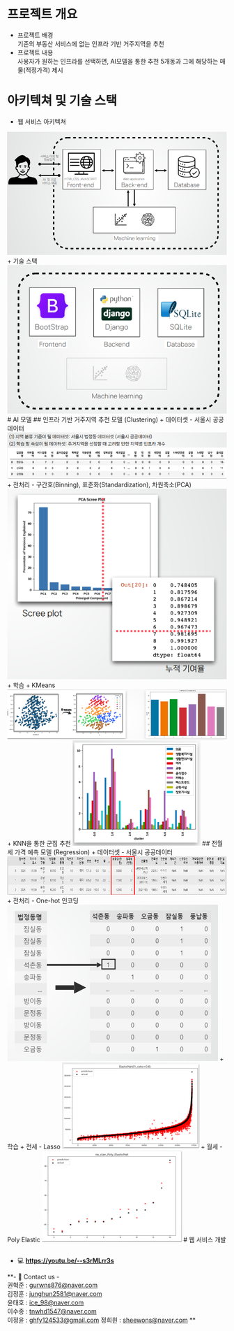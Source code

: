 # 프로젝트 개요
  + 프로젝트 배경  
  기존의 부동산 서비스에 없는 인프라 기반 거주지역을 추천  
  + 프로젝트 내용  
  사용자가 원하는 인프라를 선택하면, AI모델을 통한 추천 5개동과 그에 해당하는 매물(적정가격) 제시  
# 아키텍쳐 및 기술 스택
  + 웹 서비스 아키텍쳐  
  <img src = "src/1.PNG">
  + 기술 스택  
  <img src = "src/2.PNG">
# AI 모델
## 인프라 기반 거주지역 추천 모델 (Clustering)  
  + 데이터셋 - 서울시 공공데이터  
  <img src = "src/5.PNG">
    + 전처리 - 구간호(Binning), 표준화(Standardization), 차원축소(PCA)  
    <img src = "src/6.PNG">
  + 학습
      + KMeans
      <img src = "src/7.PNG">
      + KNN을 통한 군집 추천
      <img src = "src/8.PNG">
## 전월세 가격 예측 모델 (Regression)
  + 데이터셋 - 서울시 공공데이터
  <img src = "src/9.PNG">
    + 전처리 - One-hot 인코딩
    <img src = "src/10.PNG">
  + 학습
    + 전세 - Lasso
    <img src = "src/11.PNG">
    + 월세 - Poly Elastic
    <img src = "src/12.PNG">
# 웹 서비스 개발

## 
- 💻 **https://youtu.be/--s3rMLrr3s**

**- 📮  Contact us -  
권혁준 : gurwns876@naver.com  
김정훈 : junghun2581@naver.com  
윤태호 : ice_98@naver.com  
이수종 : tnwhd1547@naver.com  
이정윤 : ghfy124533@gmail.com
정희원 : sheewons@naver.com
**
